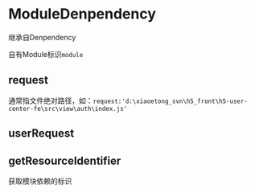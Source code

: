 # ModuleDenpendency

继承自Denpendency

自有Module标识`module`

## request

通常指文件绝对路径，如：`request:'d:\xiaoetong_svn\h5_front\h5-user-center-fe\src\view\auth\index.js'`

## userRequest

## getResourceIdentifier

获取模块依赖的标识

